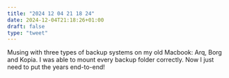 ```yaml
---
title: "2024 12 04 21 18 24"
date: 2024-12-04T21:18:26+01:00
draft: false
type: "tweet"
---
```

Musing with three types of backup systems on my old Macbook: Arq, Borg and Kopia. I was able to mount every backup folder correctly. Now I just need to put the years end-to-end!
